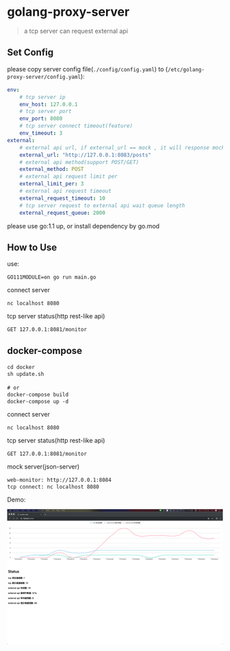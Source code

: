 # golang-proxy-server

> a tcp server can request external api 

## Set Config

please copy server config file(`./config/config.yaml`) to (`/etc/golang-proxy-server/config.yaml`):

```yaml
env: 
    # tcp server ip
    env_host: 127.0.0.1
    # tcp server port
    env_port: 8080
    # tcp server connect timeout(feature)
    env_timeout: 3
external:
    # external api url, if external_url == mock , it will response mock data
    external_url: "http://127.0.0.1:8083/posts"
    # external api method(support POST/GET)
    external_method: POST
    # external api request limit per
    external_limit_per: 3
    # external api request timeout
    external_request_timeout: 10
    # tcp server request to external api wait queue length
    external_request_queue: 2000
```

please use go:1.1 up, or install dependency by go.mod

## How to Use

use:

```
GO111MODULE=on go run main.go
```

connect server

```
nc localhost 8080
```

tcp server status(http rest-like api)

```
GET 127.0.0.1:8081/monitor
```

## docker-compose

```
cd docker
sh update.sh

# or
docker-compose build
docker-compose up -d
```

connect server

```
nc localhost 8080
```

tcp server status(http rest-like api)

```
GET 127.0.0.1:8081/monitor
```

mock server(json-server)

```
web-monitor: http://127.0.0.1:8084
tcp connect: nc localhost 8080
```

Demo:

![web-monitor](./web-monitor.jpg)